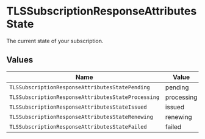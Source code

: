 # TLSSubscriptionResponseAttributesState

The current state of your subscription.


## Values

| Name                                               | Value                                              |
| -------------------------------------------------- | -------------------------------------------------- |
| `TLSSubscriptionResponseAttributesStatePending`    | pending                                            |
| `TLSSubscriptionResponseAttributesStateProcessing` | processing                                         |
| `TLSSubscriptionResponseAttributesStateIssued`     | issued                                             |
| `TLSSubscriptionResponseAttributesStateRenewing`   | renewing                                           |
| `TLSSubscriptionResponseAttributesStateFailed`     | failed                                             |